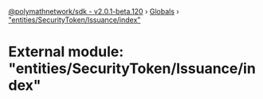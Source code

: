 [@polymathnetwork/sdk - v2.0.1-beta.120](../README.md) › [Globals](../globals.md) › ["entities/SecurityToken/Issuance/index"](_entities_securitytoken_issuance_index_.md)

# External module: "entities/SecurityToken/Issuance/index"
